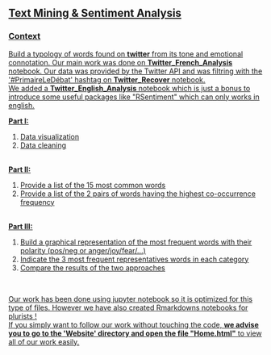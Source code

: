 <h2><u> Text Mining & Sentiment Analysis <u></h2>

<h3> Context </h3>
<p> 
Build a typology of words found on <b>twitter</b> from its tone and emotional connotation. 
Our main work was done on <b>Twitter_French_Analysis</b> notebook. Our data was provided by the Twitter API and was filtring with the '#PrimaireLeDébat' hashtag on <b>Twitter_Recover</b> notebook.<br>
We added a <b>Twitter_English_Analysis</b> notebook which is just a bonus to introduce some useful packages like "RSentiment" which can only works in english. 
</p>

<b>Part I:</b> 
      <ol>
          <li>Data visualization</li>
          <li>Data cleaning</li>
      </ol>
<br>
<b>Part II:</b>
      <ol>
          <li>Provide a list of the 15 most common words</li>
          <li>Provide a list of the 2 pairs of words having the highest co-occurrence frequency</li>
      </ol>
<br>
<b>Part III:</b>
      <ol>
          <li>Build a graphical representation of the most frequent words with their polarity (pos/neg or anger/joy/fear/...)</li>
          <li>Indicate the 3 most frequent representatives words in each category</li>
          <li>Compare the results of the two approaches</li>
      </ol>
<br>

Our work has been done using jupyter notebook so it is optimized for this type of files. However we have also created Rmarkdowns notebooks for plurists !<br>
If you simply want to follow our work without touching the code, <b>we advise you to go to the 'Website' directory and open the file "Home.html"</b> to view all of our work easily.